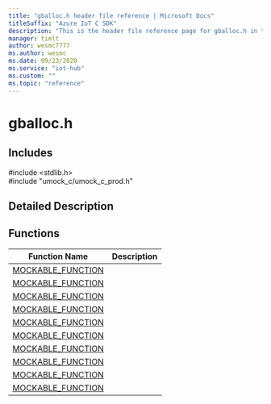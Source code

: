 ```yaml
---                             
title: "gballoc.h header file reference | Microsoft Docs" 
titleSuffix: "Azure IoT C SDK"            
description: "This is the header file reference page for gballoc.h in the Azure IoT C SDK. This SDK is used with Azure IoT Hub and Azure IoT Hub Device Provisioning Service"            
manager: timlt                 
author: wesmc7777              
ms.author: wesmc               
ms.date: 09/23/2020                    
ms.service: "iot-hub"             
ms.custom: ""                
ms.topic: "reference"        
---                            
```


# gballoc.h 

## Includes

\#include <stdlib.h>  
\#include "umock_c/umock_c_prod.h"  

## Detailed Description

## Functions

Function Name                  | Description                                
--------------------------------|---------------------------------------------
[MOCKABLE_FUNCTION](./gballoc-h/mockable-function.md)            | 
[MOCKABLE_FUNCTION](./gballoc-h/mockable-function.md)            | 
[MOCKABLE_FUNCTION](./gballoc-h/mockable-function.md)            | 
[MOCKABLE_FUNCTION](./gballoc-h/mockable-function.md)            | 
[MOCKABLE_FUNCTION](./gballoc-h/mockable-function.md)            | 
[MOCKABLE_FUNCTION](./gballoc-h/mockable-function.md)            | 
[MOCKABLE_FUNCTION](./gballoc-h/mockable-function.md)            | 
[MOCKABLE_FUNCTION](./gballoc-h/mockable-function.md)            | 
[MOCKABLE_FUNCTION](./gballoc-h/mockable-function.md)            | 
[MOCKABLE_FUNCTION](./gballoc-h/mockable-function.md)            | 

